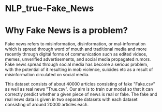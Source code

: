 # NLP_true-Fake_News

# Why Fake News is a problem?

Fake news refers to misinformation, disinformation, or mal-information which is spread through word of mouth and traditional media and more recently through digital forms of communication such as edited videos, memes, unverified advertisements, and social media propagated rumors. Fake news spread through social media has become a serious problem, with the potential of it resulting in mob violence, suicides etc as a result of misinformation circulated on social media.

This dataset consists of about 40000 articles consisting of fake "Fake.csv" as well as real news "True.csv". Our aim is to train our model so that it can correctly predict whether a given piece of news is real or fake. The fake and real news data is given in two separate datasets with each dataset consisting of around 20000 articles each.
